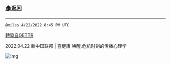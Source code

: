 ###  [:house:返回](../)
---


`@miles 4/22/2022 8:45 PM UTC`

[轉發自GETTR](https://gettr.com/post/p16np020ee5)

2022.04.22  新中国联邦 | 喜健康   唤醒.危机时刻的传播心理学

![img](https://media.gettr.com/group12/origin/2022/04/22/20/ce9c91b9-105e-0b15-a035-25f207f36b62/6383d6c383a688bc0ce747d8282e44b3.jpeg)
